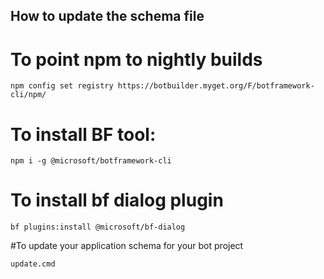 ## How to update the schema file

 
# To point npm to nightly builds
```
npm config set registry https://botbuilder.myget.org/F/botframework-cli/npm/
```
# To install BF tool:
```
npm i -g @microsoft/botframework-cli
```
# To install bf dialog plugin
```
bf plugins:install @microsoft/bf-dialog
```
#To update your application schema for your bot project
```
update.cmd
```
